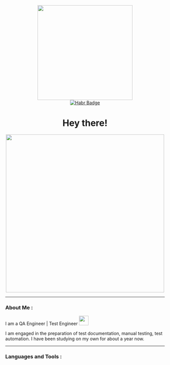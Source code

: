 <div id="header" align="center">
  <img src="https://media.giphy.com/media/BferOKonYOspm28AiB/giphy.gif" width="300"/>
</div>

<div id="badges" align="center">
  <a href="https://career.habr.com/margarita_sharkevich">
    <img src="https://img.shields.io/badge/Habr-grey?style=for-the-badge&logo=habr&logoColor=white" alt="Habr Badge"/>
  </a>
</div>

<div id="counter" align="center">
  <img src="https://komarev.com/ghpvc/?username=margarettomio&style=flat-square&color=blue" alt=""/>
</div>

<div id="hey" align="center">
  <h1>
    Hey there!
  </h1>
</div>

<div align="center">
  <img src="https://media.giphy.com/media/13HBDT4QSTpveU/giphy.gif" width="500"/>
</div>

---

### About Me :

I am a QA Engineer | Test Engineer <img src="https://media.giphy.com/media/WUlplcMpOCEmTGBtBW/giphy.gif" width="30">

I am engaged in the preparation of test documentation, manual testing, test automation.
I have been studying on my own for about a year now.

---

### Languages and Tools :


